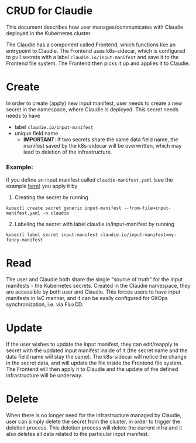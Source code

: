 # CRUD for Claudie

This document describes how user manages/communicates with Claudie deployed in the Kubernetes cluster.

The Claudie has a component called Frontend, which functions like an entrypoint to Claudie. The Frontend uses k8s-sidecar, which is configured to pull secrets with a label `claudie.io/input-manifest` and save it to the Frontend file system. The Frontend then picks it up and applies it to Claudie.
# Create

In order to create (apply) new input manifest, user needs to create a new secret in the namespace, where Claudie is deployed. This secret needs needs to have
- label `claudie.io/input-manifest`
- unique field name
  - **IMPORTANT**: If two secrets share the same data field name, the manifest saved by the k8s-sidecar will be overwritten, which may lead to deletion of the infrastructure.

### Example:

If you define an input manifest called `claudie-manifest.yaml` (see the example [here](../input-manifest/example.yaml)) you apply it by

1. Creating the secret by running
```
kubectl create secret generic input-manifest --from-file=input-manifest.yaml -n claudie
```

2. Labeling the secret with label claudie.io/input-manifest by running

```
kubectl label secret input-manifest claudie.io/input-manifest=my-fancy-manifest
```
# Read

The user and Claudie both share the single "source of truth" for the input manifests - the Kubernetes secrets. Created in the Claudie namespace, they are accessible by both user and Claudie. This forces users to have input manifests in IaC manner, and it can be easily configured for GitOps synchronization, i.e. via FluxCD.

# Update

If the user wishes to update the input manifest, they can edit/reapply te secret with the updated input manifest inside of it (the secret name and the data field name will stay the same). The k8s-sidecar will notice the change in the secret data, and will update the file inside the Frontend file system. The Frontend will then apply it to Claudie and the update of the defined infrastructure will be underway.

# Delete

When there is no longer need for the infrastructure managed by Claudie, user can simply delete the secret from the cluster, in order to trigger the deletion process. This deletion process will delete the current infra and it also deletes all data related to the particular input manifest.
